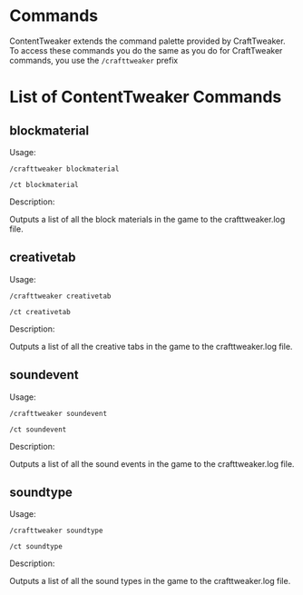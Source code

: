# Commands

ContentTweaker extends the command palette provided by CraftTweaker.  
To access these commands you do the same as you do for CraftTweaker commands, you use the `/crafttweaker` prefix

# List of ContentTweaker Commands

## blockmaterial

Usage:

`/crafttweaker blockmaterial`

`/ct blockmaterial`

Description:

Outputs a list of all the block materials in the game to the crafttweaker.log file.

## creativetab

Usage:

`/crafttweaker creativetab`

`/ct creativetab`

Description:

Outputs a list of all the creative tabs in the game to the crafttweaker.log file.

## soundevent

Usage:

`/crafttweaker soundevent`

`/ct soundevent`

Description:

Outputs a list of all the sound events in the game to the crafttweaker.log file.

## soundtype

Usage:

`/crafttweaker soundtype`

`/ct soundtype`

Description:

Outputs a list of all the sound types in the game to the crafttweaker.log file.